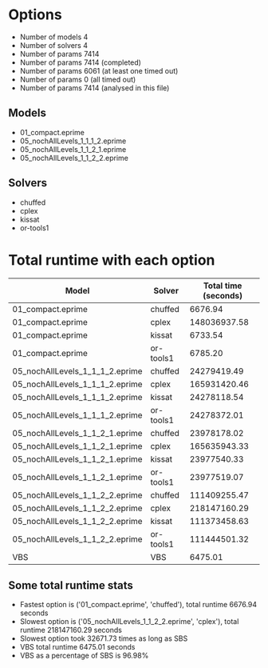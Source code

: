 

# Options


- Number of models 4
- Number of solvers 4
- Number of params 7414
- Number of params     7414 (completed)
- Number of params     6061 (at least one timed out)
- Number of params        0 (all timed out)
- Number of params     7414 (analysed in this file)


## Models


 - 01_compact.eprime
 - 05_nochAllLevels_1_1_1_2.eprime
 - 05_nochAllLevels_1_1_2_1.eprime
 - 05_nochAllLevels_1_1_2_2.eprime


## Solvers


 - chuffed
 - cplex
 - kissat
 - or-tools1


# Total runtime with each option


 | Model | Solver | Total time (seconds) | 
 | -- | -- | -- | 
 | 01_compact.eprime | chuffed | 6676.94 | 
 | 01_compact.eprime | cplex | 148036937.58 | 
 | 01_compact.eprime | kissat | 6733.54 | 
 | 01_compact.eprime | or-tools1 | 6785.20 | 
 | 05_nochAllLevels_1_1_1_2.eprime | chuffed | 24279419.49 | 
 | 05_nochAllLevels_1_1_1_2.eprime | cplex | 165931420.46 | 
 | 05_nochAllLevels_1_1_1_2.eprime | kissat | 24278118.54 | 
 | 05_nochAllLevels_1_1_1_2.eprime | or-tools1 | 24278372.01 | 
 | 05_nochAllLevels_1_1_2_1.eprime | chuffed | 23978178.02 | 
 | 05_nochAllLevels_1_1_2_1.eprime | cplex | 165635943.33 | 
 | 05_nochAllLevels_1_1_2_1.eprime | kissat | 23977540.33 | 
 | 05_nochAllLevels_1_1_2_1.eprime | or-tools1 | 23977519.07 | 
 | 05_nochAllLevels_1_1_2_2.eprime | chuffed | 111409255.47 | 
 | 05_nochAllLevels_1_1_2_2.eprime | cplex | 218147160.29 | 
 | 05_nochAllLevels_1_1_2_2.eprime | kissat | 111373458.63 | 
 | 05_nochAllLevels_1_1_2_2.eprime | or-tools1 | 111444501.32 | 
 | VBS | VBS | 6475.01 | 


## Some total runtime stats


 - Fastest option is ('01_compact.eprime', 'chuffed'), total runtime 6676.94 seconds
 - Slowest option is ('05_nochAllLevels_1_1_2_2.eprime', 'cplex'), total runtime 218147160.29 seconds
 - Slowest option took 32671.73 times as long as SBS
 - VBS total runtime 6475.01 seconds
 - VBS as a percentage of SBS is 96.98%
